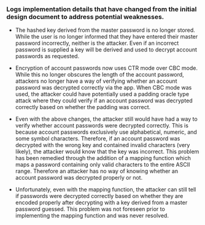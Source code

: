 ### Logs implementation details that have changed from the initial design document to address potential weaknesses.

 - The hashed key derived from the master password is no longer stored. While the user is no longer informed that they have entered their master password incorrectly, neither is the attacker. Even if an incorrect password is supplied a key will be derived and used to decrypt account passwords as requested.

 - Encryption of account passwords now uses CTR mode over CBC mode. While this no longer obscures the length of the account password, attackers no longer have a way of verifying whether an account password was decrypted correctly via the app. When CBC mode was used, the attacker could have potentially used a padding oracle type attack where they could verify if an account password was decrypted correctly based on whether the padding was correct.

 - Even with the above changes, the attacker still would have had a way to verify whether account passwords were decrypted correctly. This is because account passwords exclusively use alphabetical, numeric, and some symbol characters. Therefore, if an account password was decrypted with the wrong key and contained invalid characters (very likely), the attacker would know that the key was incorrect. This problem has been remedied through the addition of a mapping function which maps a password containing only valid characters to the entire ASCII range. Therefore an attacker has no way of knowing whether an account password was decrypted properly or not. 

  - Unfortunately, even with the mapping function, the attacker can still tell if passwords were decrypted correctly based on whether they are encoded properly after decrypting with a key derived from a master password guessed. This problem was not foreseen prior to implementing the mapping function and was never resolved.

